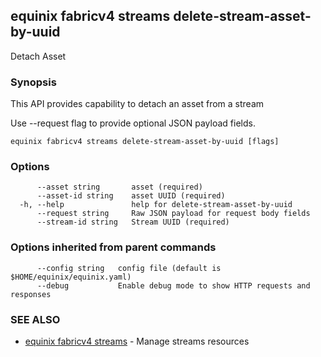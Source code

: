 ## equinix fabricv4 streams delete-stream-asset-by-uuid

Detach Asset

### Synopsis

This API provides capability to detach an asset from a stream

Use --request flag to provide optional JSON payload fields.

```
equinix fabricv4 streams delete-stream-asset-by-uuid [flags]
```

### Options

```
      --asset string       asset (required)
      --asset-id string    asset UUID (required)
  -h, --help               help for delete-stream-asset-by-uuid
      --request string     Raw JSON payload for request body fields
      --stream-id string   Stream UUID (required)
```

### Options inherited from parent commands

```
      --config string   config file (default is $HOME/equinix/equinix.yaml)
      --debug           Enable debug mode to show HTTP requests and responses
```

### SEE ALSO

* [equinix fabricv4 streams](equinix_fabricv4_streams.md)	 - Manage streams resources

